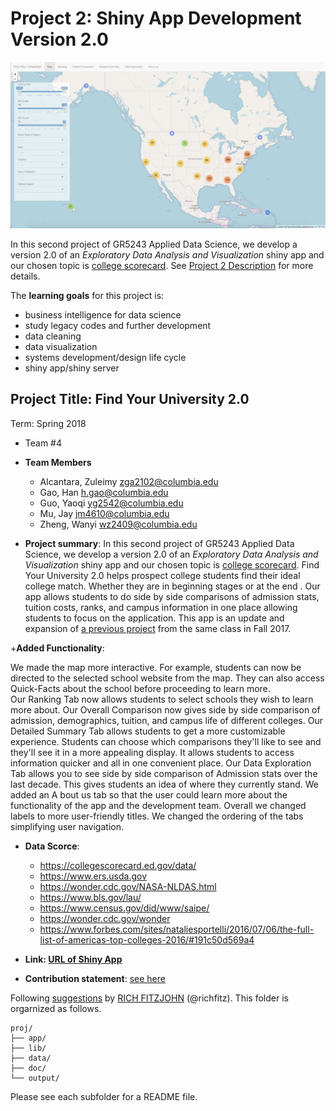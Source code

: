 # Project 2: Shiny App Development Version 2.0

![image](doc/MAP.png)

In this second project of GR5243 Applied Data Science, we develop a version 2.0 of an *Exploratory Data Analysis and Visualization* shiny app and our chosen topic is [college scorecard](https://collegescorecard.ed.gov/data/). See [Project 2 Description](doc/project2_desc.md) for more details.  

The **learning goals** for this project is:

- business intelligence for data science
- study legacy codes and further development
- data cleaning
- data visualization
- systems development/design life cycle
- shiny app/shiny server

## Project Title: Find Your University 2.0
Term: Spring 2018

+ Team #4
+ **Team Members**
	+ Alcantara, Zuleimy zga2102@columbia.edu
	+ Gao, Han h.gao@columbia.edu
	+ Guo, Yaoqi yg2542@columbia.edu
	+ Mu, Jay jm4610@columbia.edu
	+ Zheng, Wanyi wz2409@columbia.edu

+ **Project summary**: 
	In this second project of GR5243 Applied Data Science, we develop a version 2.0 of an *Exploratory Data Analysis and Visualization* shiny app and our chosen topic is [college scorecard](https://collegescorecard.ed.gov/data/). Find Your University 2.0  helps prospect college students find their ideal college match.   Whether they are in beginning stages or at the end .  Our app allows students to do side by side comparisons of  admission stats, tuition costs, ranks, and campus information in one place allowing students to focus on the application.   This app is an update and expansion of [a previous project](https://github.com/TZstatsADS/Fall2017-project2-grp9) from the same class in Fall 2017.

+**Added Functionality**:

We made the map more interactive. For example, students can now be directed to the selected school
website from the map. They can also access Quick-Facts about the school before proceeding to learn more.  
Our Ranking Tab now allows students to select schools they wish to learn more about. 
Our Overall Comparison now gives side by side comparison of admission, demographics, tuition, and campus life of different colleges.
Our Detailed Summary Tab allows students to get a more customizable experience. Students can choose which comparisons they'll like to see and they'll see it in a more appealing display. It allows students to access information quicker and all in one convenient place. 
Our Data Exploration Tab allows you to see side by side comparison of Admission stats over the last decade. This gives students an idea of where  they currently stand. 
We added an A	bout us tab so that the user could learn more about the functionality of the app and the development team. 
Overall we changed labels to more user-friendly titles.  We changed the ordering of the tabs simplifying user navigation. 


+ **Data Scorce**: 
   - https://collegescorecard.ed.gov/data/
   - https://www.ers.usda.gov
   - https://wonder.cdc.gov/NASA-NLDAS.html
   - https://www.bls.gov/lau/
   - https://www.census.gov/did/www/saipe/
   - https://wonder.cdc.gov/wonder
   - https://www.forbes.com/sites/nataliesportelli/2016/07/06/the-full-list-of-americas-top-colleges-2016/#191c50d569a4

+ **Link: [URL of Shiny App](https://han-gao.shinyapps.io/FindYourUniversity/)**

+ **Contribution statement**: [see here](doc/a_note_on_contributions.md)

Following [suggestions](http://nicercode.github.io/blog/2013-04-05-projects/) by [RICH FITZJOHN](http://nicercode.github.io/about/#Team) (@richfitz). This folder is orgarnized as follows.

```
proj/
├── app/
├── lib/
├── data/
├── doc/
└── output/
```

Please see each subfolder for a README file.

